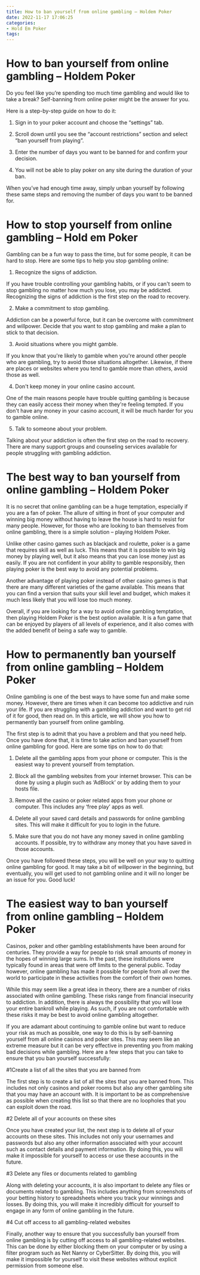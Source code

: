 ```yaml
---
title: How to ban yourself from online gambling – Holdem Poker
date: 2022-11-17 17:06:25
categories:
- Hold Em Poker
tags:
---
```



#  How to ban yourself from online gambling – Holdem Poker

Do you feel like you’re spending too much time gambling and would like to take a break? Self-banning from online poker might be the answer for you.

Here is a step-by-step guide on how to do it:

1. Sign in to your poker account and choose the “settings” tab.

2. Scroll down until you see the “account restrictions” section and select “ban yourself from playing”.

3. Enter the number of days you want to be banned for and confirm your decision.

4. You will not be able to play poker on any site during the duration of your ban.

When you’ve had enough time away, simply unban yourself by following these same steps and removing the number of days you want to be banned for.

#  How to stop yourself from online gambling – Hold em Poker

Gambling can be a fun way to pass the time, but for some people, it can be hard to stop. Here are some tips to help you stop gambling online:

1. Recognize the signs of addiction.

If you have trouble controlling your gambling habits, or if you can't seem to stop gambling no matter how much you lose, you may be addicted. Recognizing the signs of addiction is the first step on the road to recovery.

2. Make a commitment to stop gambling.

Addiction can be a powerful force, but it can be overcome with commitment and willpower. Decide that you want to stop gambling and make a plan to stick to that decision.

3. Avoid situations where you might gamble.

If you know that you're likely to gamble when you're around other people who are gambling, try to avoid those situations altogether. Likewise, if there are places or websites where you tend to gamble more than others, avoid those as well.

4. Don't keep money in your online casino account.

One of the main reasons people have trouble quitting gambling is because they can easily access their money when they're feeling tempted. If you don't have any money in your casino account, it will be much harder for you to gamble online.

5. Talk to someone about your problem.

Talking about your addiction is often the first step on the road to recovery. There are many support groups and counseling services available for people struggling with gambling addiction.

#  The best way to ban yourself from online gambling – Holdem Poker

It is no secret that online gambling can be a huge temptation, especially if you are a fan of poker. The allure of sitting in front of your computer and winning big money without having to leave the house is hard to resist for many people. However, for those who are looking to ban themselves from online gambling, there is a simple solution – playing Holdem Poker.

Unlike other casino games such as blackjack and roulette, poker is a game that requires skill as well as luck. This means that it is possible to win big money by playing well, but it also means that you can lose money just as easily. If you are not confident in your ability to gamble responsibly, then playing poker is the best way to avoid any potential problems.

Another advantage of playing poker instead of other casino games is that there are many different varieties of the game available. This means that you can find a version that suits your skill level and budget, which makes it much less likely that you will lose too much money.

Overall, if you are looking for a way to avoid online gambling temptation, then playing Holdem Poker is the best option available. It is a fun game that can be enjoyed by players of all levels of experience, and it also comes with the added benefit of being a safe way to gamble.

#  How to permanently ban yourself from online gambling – Holdem Poker

Online gambling is one of the best ways to have some fun and make some money. However, there are times when it can become too addictive and ruin your life. If you are struggling with a gambling addiction and want to get rid of it for good, then read on. In this article, we will show you how to permanently ban yourself from online gambling.

The first step is to admit that you have a problem and that you need help. Once you have done that, it is time to take action and ban yourself from online gambling for good. Here are some tips on how to do that:

1) Delete all the gambling apps from your phone or computer. This is the easiest way to prevent yourself from temptation.

2) Block all the gambling websites from your internet browser. This can be done by using a plugin such as ‘AdBlock’ or by adding them to your hosts file.

3) Remove all the casino or poker related apps from your phone or computer. This includes any ‘free play’ apps as well.

4) Delete all your saved card details and passwords for online gambling sites. This will make it difficult for you to login in the future.

5) Make sure that you do not have any money saved in online gambling accounts. If possible, try to withdraw any money that you have saved in those accounts.

Once you have followed these steps, you will be well on your way to quitting online gambling for good. It may take a bit of willpower in the beginning, but eventually, you will get used to not gambling online and it will no longer be an issue for you. Good luck!

#  The easiest way to ban yourself from online gambling – Holdem Poker

Casinos, poker and other gambling establishments have been around for centuries. They provide a way for people to risk small amounts of money in the hopes of winning large sums. In the past, these institutions were typically found in areas that were off limits to the general public. Today however, online gambling has made it possible for people from all over the world to participate in these activities from the comfort of their own homes.

While this may seem like a great idea in theory, there are a number of risks associated with online gambling. These risks range from financial insecurity to addiction. In addition, there is always the possibility that you will lose your entire bankroll while playing. As such, if you are not comfortable with these risks it may be best to avoid online gambling altogether.

If you are adamant about continuing to gamble online but want to reduce your risk as much as possible, one way to do this is by self-banning yourself from all online casinos and poker sites. This may seem like an extreme measure but it can be very effective in preventing you from making bad decisions while gambling. Here are a few steps that you can take to ensure that you ban yourself successfully:

#1Create a list of all the sites that you are banned from

The first step is to create a list of all the sites that you are banned from. This includes not only casinos and poker rooms but also any other gambling site that you may have an account with. It is important to be as comprehensive as possible when creating this list so that there are no loopholes that you can exploit down the road.

#2 Delete all of your accounts on these sites

Once you have created your list, the next step is to delete all of your accounts on these sites. This includes not only your usernames and passwords but also any other information associated with your account such as contact details and payment information. By doing this, you will make it impossible for yourself to access or use these accounts in the future.

#3 Delete any files or documents related to gambling

Along with deleting your accounts, it is also important to delete any files or documents related to gambling. This includes anything from screenshots of your betting history to spreadsheets where you track your winnings and losses. By doing this, you will make it incredibly difficult for yourself to engage in any form of online gambling in the future.

#4 Cut off access to all gambling-related websites

Finally, another way to ensure that you successfully ban yourself from online gambling is by cutting off access to all gambling-related websites. This can be done by either blocking them on your computer or by using a filter program such as Net Nanny or CyberSitter. By doing this, you will make it impossible for yourself to visit these websites without explicit permission from someone else.